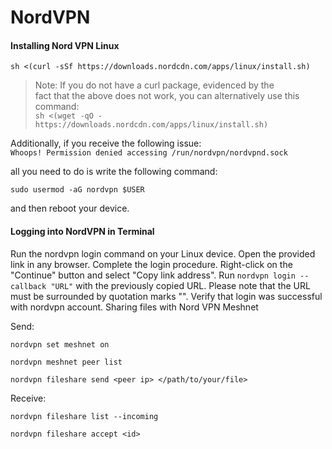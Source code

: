 NordVPN
=======

#### Installing Nord VPN Linux

`sh <(curl -sSf https://downloads.nordcdn.com/apps/linux/install.sh)`

> Note: If you do not have a curl package, evidenced by the  
> fact that the above does not work, you can alternatively use this command:  
> `sh <(wget -qO - https://downloads.nordcdn.com/apps/linux/install.sh)`  

Additionally, if you receive the following issue:  
`Whoops! Permission denied accessing /run/nordvpn/nordvpnd.sock`

all you need to do is write the following command: 

`sudo usermod -aG nordvpn $USER`

and then reboot your device.

#### Logging into NordVPN in Terminal

Run the nordvpn login command on your Linux device.
Open the provided link in any browser.
Complete the login procedure.
Right-click on the "Continue" button and select "Copy link address".
Run `nordvpn login --callback "URL"` with the previously copied URL. Please note that the URL must be surrounded by quotation marks "".
Verify that login was successful with nordvpn account.
Sharing files with Nord VPN Meshnet

Send:

`nordvpn set meshnet on`

`nordvpn meshnet peer list`

`nordvpn fileshare send <peer ip> </path/to/your/file>`

Receive:

`nordvpn fileshare list --incoming`

`nordvpn fileshare accept <id>`